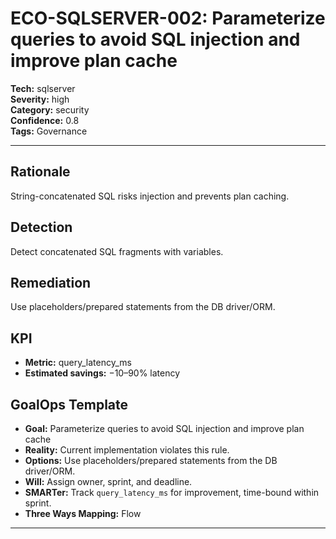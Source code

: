# ECO-SQLSERVER-002: Parameterize queries to avoid SQL injection and improve plan cache

**Tech:** sqlserver  
**Severity:** high  
**Category:** security  
**Confidence:** 0.8  
**Tags:** Governance

---

## Rationale
String-concatenated SQL risks injection and prevents plan caching.

## Detection
Detect concatenated SQL fragments with variables.

## Remediation
Use placeholders/prepared statements from the DB driver/ORM.

## KPI
- **Metric:** query_latency_ms  
- **Estimated savings:** −10–90% latency

## GoalOps Template
- **Goal:** Parameterize queries to avoid SQL injection and improve plan cache  
- **Reality:** Current implementation violates this rule.  
- **Options:** Use placeholders/prepared statements from the DB driver/ORM.  
- **Will:** Assign owner, sprint, and deadline.  
- **SMARTer:** Track `query_latency_ms` for improvement, time-bound within sprint.  
- **Three Ways Mapping:** Flow

---
